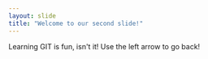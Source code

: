 ```yaml
---
layout: slide
title: "Welcome to our second slide!"
---
```

Learning GIT is fun, isn't it!
Use the left arrow to go back!
